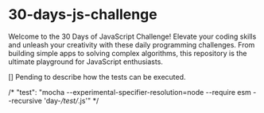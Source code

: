 # 30-days-js-challenge
Welcome to the 30 Days of JavaScript Challenge! Elevate your coding skills and unleash your creativity with these daily programming challenges. From building simple apps to solving complex algorithms, this repository is the ultimate playground for JavaScript enthusiasts.

[] Pending to describe how the tests can be executed.


/* "test": "mocha --experimental-specifier-resolution=node --require esm --recursive 'day-*/test/*.js'" */